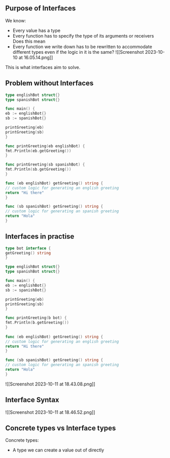 ## Purpose of Interfaces
We know:
- Every value has a type
- Every function has to specify the type of its arguments or receivers 
Does this mean
- Every function we write down has to be rewritten to accommodate different types even if the logic in it is the same?
![[Screenshot 2023-10-10 at 16.05.14.png]]

This is what interfaces aim to solve.

## Problem without Interfaces
```go
type englishBot struct{}
type spanishBot struct{}

func main() {
eb := englishBot{}
sb := spanishBot{}  

printGreeting(eb)
printGreeting(sb)
}

func printGreeting(eb englishBot) {
fmt.Println(eb.getGreeting())
}  

func printGreeting(sb spanishBot) {
fmt.Println(sb.getGreeting())
}  

func (eb englishBot) getGreeting() string {
// custom logic for generating an english greeting
return "Hi there"
}

func (sb spanishBot) getGreeting() string {
// custom logic for generating an spanish greeting
return "Hola"
}
```

## Interfaces in practise
```go
type bot interface {
getGreeting() string
}

type englishBot struct{}
type spanishBot struct{}

func main() {
eb := englishBot{}
sb := spanishBot{}  

printGreeting(eb)
printGreeting(sb)
}

func printGreeting(b bot) {
fmt.Println(b.getGreeting())
}  
 
func (eb englishBot) getGreeting() string {
// custom logic for generating an english greeting
return "Hi there"
}

func (sb spanishBot) getGreeting() string {
// custom logic for generating an spanish greeting
return "Hola"
}
```
![[Screenshot 2023-10-11 at 18.43.08.png]]

## Interface Syntax
![[Screenshot 2023-10-11 at 18.46.52.png]]

## Concrete types vs Interface types
Concrete types:
 - A type we can create a value out of directly